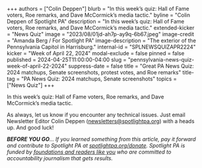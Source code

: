 +++
authors = ["Colin Deppen"]
blurb = "In this week’s quiz: Hall of Fame voters, Roe remarks, and Dave McCormick’s media tactic."
byline = "Colin Deppen of Spotlight PA"
description = "In this week’s quiz: Hall of Fame voters, Roe remarks, and Dave McCormick’s media tactic."
extended-kicker = "News Quiz"
image = "2023/08/01jd-ah7p-ay9q-6b67.jpeg"
image-credit = "Amanda Berg / For Spotlight PA"
image-description = "The exterior of the Pennsylvania Capitol in Harrisburg."
internal-id = "SPLNEWSQUIZAPR2224"
kicker = "Week of April 22, 2024"
modal-exclude = false
pinned = false
published = 2024-04-25T11:00:00-04:00
slug = "pennsylvania-news-quiz-week-of-april-22-2024"
suppress-date = false
title = "Great PA News Quiz: 2024 matchups, Senate screenshots, protest votes, and Roe remarks"
title-tag = "PA News Quiz: 2024 matchups, Senate screenshots"
topics = ["News Quiz"]
+++

In this week’s quiz: Hall of Fame voters, Roe remarks, and Dave McCormick’s media tactic.

<div data-tf-live="01HW8JMBX5BDCSSAED4VXTB60W"></div><script src="//embed.typeform.com/next/embed.js"></script>

As always, let us know if you encounter any technical issues. Just email Newsletter Editor Colin Deppen (newsletters@spotlightpa.org) with a heads up. And good luck!

<strong><em>BEFORE YOU GO</em></strong><em>… If you learned something from this article, pay it forward and contribute to Spotlight PA at </em><a href="https://www.spotlightpa.org/donate"><em>spotlightpa.org/donate</em></a><em>. Spotlight PA is funded by </em><a href="https://www.spotlightpa.org/support"><em>foundations and readers like you</em></a><em> who are committed to accountability journalism that gets results.</em>

